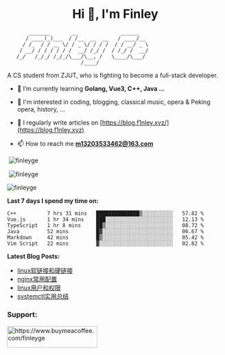 <h1 align="center">Hi 👋, I'm Finley</h1>

```text
       _______       __              ______   
      / ____(_)___  / /__  __  __   / ____/__ 
     / /_  / / __ \/ / _ \/ / / /  / / __/ _ \
    / __/ / / / / / /  __/ /_/ /  / /_/ /  __/
   /_/   /_/_/ /_/_/\___/\__, /   \____/\___/
                        /____/                
```

<p align="left">

A CS student from ZJUT,
who is fighting to become a full-stack developer.

</p>

<p align="left">

- 🌱 I’m currently learning **Golang, Vue3, C++, Java ...**

- 🧠 I'm interested in coding, blogging, classical music, opera & Peking opera, history, ...

- 📝 I regularly write articles on [https://blog.f1nley.xyz/](https://blog.f1nley.xyz)

- 📫 How to reach me **m13203533462@163.com**

</p>

<p>&nbsp;<img align="center" src="https://github-readme-stats.vercel.app/api/top-langs/?username=finleyge&show_icons=true&locale=en&hide=javascript,html,tex" alt="finleyge" /></p>

<p>&nbsp;<img align="center" src="https://github-readme-stats.vercel.app/api?username=finleyge&show_icons=true&locale=en" alt="finleyge" /></p>

<p><img align="center" src="https://github-readme-streak-stats.herokuapp.com/?user=finleyge&" alt="finleyge" /></p>

**Last 7 days I spend my time on:**

<!--START_SECTION:waka-->

```text
C++          7 hrs 31 mins   ██████████████▒░░░░░░░░░░   57.82 %
Vue.js       1 hr 34 mins    ███░░░░░░░░░░░░░░░░░░░░░░   12.13 %
TypeScript   1 hr 8 mins     ██▒░░░░░░░░░░░░░░░░░░░░░░   08.72 %
Java         52 mins         █▓░░░░░░░░░░░░░░░░░░░░░░░   06.67 %
Markdown     42 mins         █▒░░░░░░░░░░░░░░░░░░░░░░░   05.42 %
Vim Script   22 mins         ▓░░░░░░░░░░░░░░░░░░░░░░░░   02.82 %
```

<!--END_SECTION:waka-->

</p>


**Latest Blog Posts:**

<!-- BLOG-POST-LIST:START -->
- [linux软链接和硬链接](https://blog.f1nley.xyz/articles/linux/linux%E8%BD%AF%E9%93%BE%E6%8E%A5%E5%92%8C%E7%A1%AC%E9%93%BE%E6%8E%A5/)
- [nginx常用配置](https://blog.f1nley.xyz/articles/%E8%BF%90%E7%BB%B4/nginx%E5%B8%B8%E7%94%A8%E9%85%8D%E7%BD%AE/)
- [linux用户和权限](https://blog.f1nley.xyz/articles/linux/linux%E7%94%A8%E6%88%B7%E5%92%8C%E6%9D%83%E9%99%90/)
- [systemctl实用总结](https://blog.f1nley.xyz/articles/%E7%BC%96%E7%A8%8B/systemctl%E5%AE%9E%E7%94%A8%E6%80%BB%E7%BB%93/)
<!-- BLOG-POST-LIST:END -->

<h3 align="left">Support:</h3>

<p align="left">

<a href="https://www.buymeacoffee.com/finleyge"> <img align="left" src="https://cdn.buymeacoffee.com/buttons/v2/default-yellow.png" height="50" width="210" alt="https://www.buymeacoffee.com/finleyge" />

</a>
</p>
